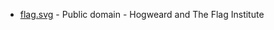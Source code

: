 * [flag.svg](https://commons.wikimedia.org/wiki/File:Flag_of_Worcestershire.svg) - Public domain - Hogweard and The Flag Institute
